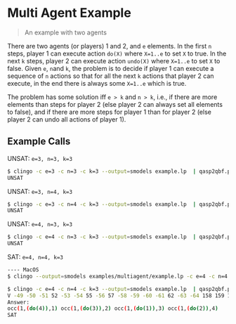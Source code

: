# Multi Agent Example
> An example with two agents

There are two agents (or players) 1 and 2, and `e` elements.
In the first `n` steps, player 1 can execute action `do(X)` where `X=1..e` to set `X` to true.
In the next `k` steps, player 2 can execute action `undo(X)` where `X=1..e` to set `X` to false.
Given `e`, `n`and `k`, the problem is to decide if player 1 can execute a sequence of `n`
actions so that for all the next `k` actions that player 2 can execute,
in the end there is always some `X=1..e` which is true.

The problem has some solution iff `e > k` and `n > k`, 
i.e., if there are more elements than steps for player 2 (else player 2 can always set all elements to false),
and if there are more steps for player 1 than for player 2 (else player 2 can undo all actions of player 1).

## Example Calls

UNSAT: `e=3, n=3, k=3`
```bash
$ clingo -c e=3 -c n=3 -c k=3 --output=smodels example.lp  | qasp2qbf.py | lp2normal2 | lp2sat | qasp2qbf.py --cnf2qdimacs | caqe-linux --partial-assignments | qasp2qbf.py --interpret
UNSAT
```

UNSAT: `e=3, n=4, k=3`
```bash
$ clingo -c e=3 -c n=4 -c k=3 --output=smodels example.lp  | qasp2qbf.py | lp2normal2 | lp2sat | qasp2qbf.py --cnf2qdimacs | caqe-linux --partial-assignments | qasp2qbf.py --interpret
UNSAT
```

UNSAT: `e=4, n=3, k=3`
```bash
$ clingo -c e=4 -c n=3 -c k=3 --output=smodels example.lp  | qasp2qbf.py | lp2normal2 | lp2sat | qasp2qbf.py --cnf2qdimacs | caqe-linux --partial-assignments | qasp2qbf.py --interpret
UNSAT
```

SAT: `e=4, n=4, k=3`
```bash
---- MacOS
$ clingo --output=smodels examples/multiagent/example.lp -c e=4 -c n=4 -c k=3 | ./qasp2qbf.py --no-warnings | noah bin/lp2normal2 | noah bin/lp2sat | ./qasp2qbf.py --cnf2qdimacs | caqe-bin/caqe-mac --partial-assignments | ./qasp2qbf.py --interpret

$ clingo -c e=4 -c n=4 -c k=3 --output=smodels example.lp  | qasp2qbf.py | lp2normal2 | lp2sat | qasp2qbf.py --cnf2qdimacs | caqe-linux --partial-assignments | qasp2qbf.py --interpret
V -49 -50 -51 52 -53 -54 55 -56 57 -58 -59 -60 -61 62 -63 -64 158 159 160 -161 162 163 -164 165 -166 167 168 169 170 -171 172 173 -243 -244 -245 246 -253 -254 255 -256 263 -264 -265 -266 -273 274 -275 -276 0
Answer:
occ(1,(do(4)),1) occ(1,(do(3)),2) occ(1,(do(1)),3) occ(1,(do(2)),4)
SAT
```


